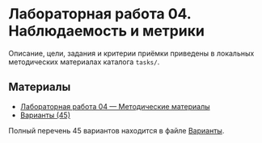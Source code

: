# Лабораторная работа 04. Наблюдаемость и метрики

Описание, цели, задания и критерии приёмки приведены в локальных методических материалах каталога `tasks/`.

## Материалы

- [Лабораторная работа 04 — Методические материалы](./Лабораторная_работа_04_Методические_материалы.md)
- [Варианты (45)](./Варианты.md)

Полный перечень 45 вариантов находится в файле [Варианты](./Варианты.md).
